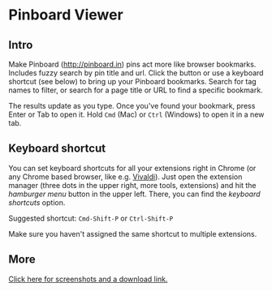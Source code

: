 # Pinboard Viewer

## Intro
Make Pinboard (http://pinboard.in) pins act more like browser bookmarks. Includes fuzzy search by pin title and url.
Click the button or use a keyboard shortcut (see below) to bring up your Pinboard bookmarks. Search for tag names to filter, or search for a page title or URL to find a specific bookmark.

The results update as you type. Once you've found your bookmark, press Enter or Tab to open it. Hold `Cmd` (Mac) or `Ctrl` (Windows) to open it in a new tab.

## Keyboard shortcut 

You can set keyboard shortcuts for all your extensions right in Chrome (or any Chrome based browser, like e.g. [Vivaldi](https://vivaldi.com)).
Just open the extension manager (three dots in the upper right, more tools, extensions) and hit the *hamburger menu* button in the upper left. There, you can find the *keyboard shortcuts* option. 

Suggested shortcut: `Cmd-Shift-P` or `Ctrl-Shift-P` 

Make sure you haven't assigned the same shortcut to multiple extensions.

## More

[Click here for screenshots and a download link.](https://chrome.google.com/webstore/detail/pinboard-viewer/odpfcajfjbfbgbglgmioehbenmdfnnii)
